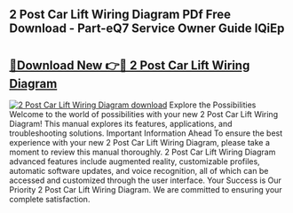 ## 2 Post Car Lift Wiring Diagram PDf Free Download - Part-eQ7 Service Owner Guide lQiEp

# <h2><a href="http://dfng0u.blite.top/?on=2+Post+Car+Lift+Wiring+Diagram">🔗Download New 👉🔴 2 Post Car Lift Wiring Diagram</a></h2>

[![2 Post Car Lift Wiring Diagram download](https://i.imgur.com/lujVjoI.png)](http://dfng0u.blite.top/?on=2+Post+Car+Lift+Wiring+Diagram)
Explore the Possibilities Welcome to the world of possibilities with your new 2 Post Car Lift Wiring Diagram! This manual explores its features, applications, and troubleshooting solutions. Important Information Ahead To ensure the best experience with your new 2 Post Car Lift Wiring Diagram, please take a moment to review this manual thoroughly. 2 Post Car Lift Wiring Diagram advanced features include augmented reality, customizable profiles, automatic software updates, and voice recognition, all of which can be accessed and customized through the user interface. Your Success is Our Priority 2 Post Car Lift Wiring Diagram. We are committed to ensuring your complete satisfaction.
